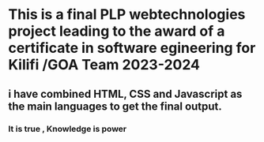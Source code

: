 # This is a final PLP webtechnologies project leading to the award of a certificate in software egineering for Kilifi /GOA Team 2023-2024
## i have combined HTML, CSS and Javascript as the main languages to get the final output.
### It is true , Knowledge is power

